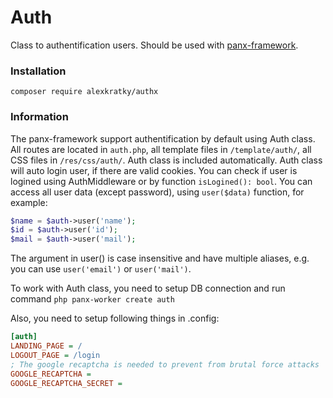 # Auth

Class to authentification users. Should be used with [panx-framework](https://panx.eu).

### Installation

`composer require alexkratky/authx`

### Information
The panx-framework support authentification by default using Auth class. All routes are located in `auth.php`, all template files in `/template/auth/`, all CSS files in `/res/css/auth/`. Auth class is included automatically. Auth class will auto login user, if there are valid cookies. You can check if user is logined using AuthMiddleware or by function `isLogined(): bool`. You can access all user data (except password), using `user($data)` function, for example:

```php
$name = $auth->user('name');
$id = $auth->user('id');
$mail = $auth->user('mail');
```

The argument in user() is case insensitive and have multiple aliases, e.g. you can use `user('email')` or `user('mail')`.





To work with Auth class, you need to setup DB connection and run command `php panx-worker create auth`

Also, you need to setup following things in .config:

```ini
[auth]
LANDING_PAGE = /
LOGOUT_PAGE = /login
; The google recaptcha is needed to prevent from brutal force attacks
GOOGLE_RECAPTCHA = 
GOOGLE_RECAPTCHA_SECRET = 
```

